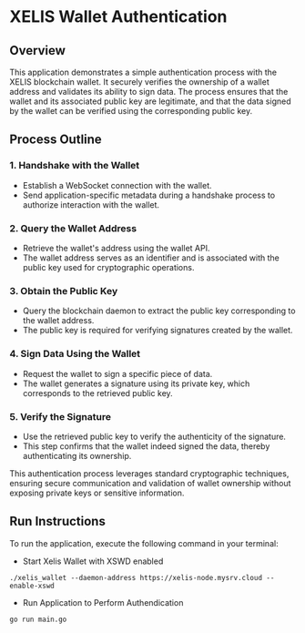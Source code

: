 # XELIS Wallet Authentication

## Overview

This application demonstrates a simple authentication process with the XELIS blockchain wallet. It securely verifies the ownership of a wallet address and validates its ability to sign data. The process ensures that the wallet and its associated public key are legitimate, and that the data signed by the wallet can be verified using the corresponding public key.

## Process Outline

### 1. Handshake with the Wallet
- Establish a WebSocket connection with the wallet.
- Send application-specific metadata during a handshake process to authorize interaction with the wallet.

### 2. Query the Wallet Address
- Retrieve the wallet's address using the wallet API.
- The wallet address serves as an identifier and is associated with the public key used for cryptographic operations.

### 3. Obtain the Public Key
- Query the blockchain daemon to extract the public key corresponding to the wallet address.
- The public key is required for verifying signatures created by the wallet.

### 4. Sign Data Using the Wallet
- Request the wallet to sign a specific piece of data.
- The wallet generates a signature using its private key, which corresponds to the retrieved public key.

### 5. Verify the Signature
- Use the retrieved public key to verify the authenticity of the signature.
- This step confirms that the wallet indeed signed the data, thereby authenticating its ownership.

This authentication process leverages standard cryptographic techniques, ensuring secure communication and validation of wallet ownership without exposing private keys or sensitive information.

## Run Instructions

To run the application, execute the following command in your terminal:

- Start Xelis Wallet with XSWD enabled
```
./xelis_wallet --daemon-address https://xelis-node.mysrv.cloud --enable-xswd 
```

- Run Application to Perform Authendication
```bash
go run main.go
```
